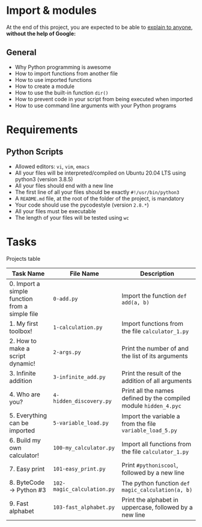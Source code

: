 # Import & modules
At the end of this project, you are expected to be able to [explain to anyone](https://fs.blog/feynman-learning-technique/?fbclid=IwAR2K5_BGPVo0QjJXkOIIqNsqcXK4lTskPWJvA0asKQIGtCPWaQBdKmj1Ztg), 
**without the help of Google:**

## General
* Why Python programming is awesome
* How to import functions from another file
* How to use imported functions
* How to create a module
* How to use the built-in function `dir()`
* How to prevent code in your script from being executed when imported
* How to use command line arguments with your Python programs

# Requirements
## Python Scripts
* Allowed editors: `vi`, `vim`, `emacs`
* All your files will be interpreted/compiled on Ubuntu 20.04 LTS using python3 (version 3.8.5)
* All your files should end with a new line
* The first line of all your files should be exactly `#!/usr/bin/python3`
* A `README.md` file, at the root of the folder of the project, is mandatory
* Your code should use the pycodestyle (version `2.8.*`)
* All your files must be executable
* The length of your files will be tested using `wc`

# Tasks
Projects table

| Task Name  | File Name | Description |
| --------------- | ------------------------------ |---------------------------------------------------------------|
| 0. Import a simple function from a simple file  | `0-add.py` |  Import the function `def add(a, b)` |
| 1. My first toolbox! | `1-calculation.py` | Import functions from the file `calculator_1.py` |
| 2. How to make a script dynamic! | `2-args.py` | Print the number of and the list of its arguments |
| 3. Infinite addition | `3-infinite_add.py` | Print the result of the addition of all arguments |
| 4. Who are you? | `4-hidden_discovery.py` | Print all the names defined by the compiled module `hidden_4.pyc` |
| 5. Everything can be imported | `5-variable_load.py` | Import the variable a from the file `variable_load_5.py` |
| 6. Build my own calculator! | `100-my_calculator.py` | Import all functions from the file `calculator_1.py` |
| 7. Easy print | `101-easy_print.py` | Print `#pythoniscool`, followed by a new line |
| 8. ByteCode -> Python #3 | `102-magic_calculation.py` | The python function `def magic_calculation(a, b)` |
| 9. Fast alphabet | `103-fast_alphabet.py` | Print the alphabet in uppercase, followed by a new line |
